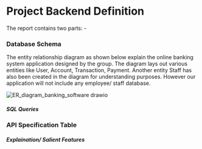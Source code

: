 # Project Backend Definition

The report contains two parts: -

### Database Schema

The entity relationship diagram as shown below explain the online banking system application designed by the group. The diagram lays out various entities like User, Account, Transaction, Payment. Another entity Staff has also been created in the diagram for understanding purposes. However our application will not include any employee/ staff database.



![ER_diagram_banking_software drawio](https://user-images.githubusercontent.com/86423179/160428576-1156befe-535b-4b20-a2f2-f3b73a4dd693.svg)







##### SQL Queries










### API Specification Table







##### Explaination/ Salient Features
